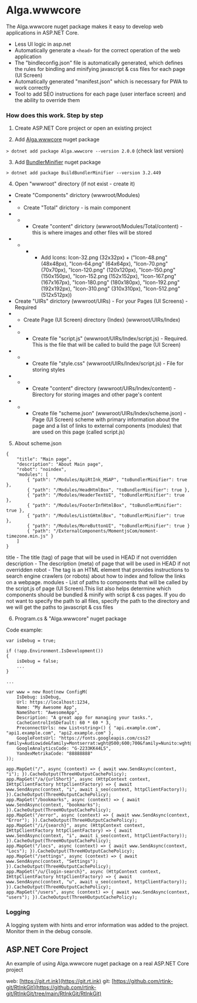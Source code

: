 # Alga.wwwcore

The Alga.wwwcore nuget package makes it easy to develop web applications in ASP.NET Core.

- Less UI logic in asp.net
- Automatically generate a `<head>` for the correct operation of the web application
- The "bindleconfig.json" file is automatically generated, which defines the rules for bindling and minifying javascript & css files for each page (UI Screen)
- Automatically generated "manifest.json" which is necessary for PWA to work correctly
- Tool to add SEO instructions for each page (user interface screen) and the ability to override them





### How does this work. Step by step

1. Create ASP.NET Core project or open an existing project

2. Add [Alga.wwwcore](https://www.nuget.org/packages/Alga.wwwcore) nuget package

`> dotnet add package Alga.wwwcore --version 2.0.0` (check last version)

3. Add [BundlerMinifier](https://www.nuget.org/packages/BuildBundlerMinifier) nuget package

`> dotnet add package BuildBundlerMinifier --version 3.2.449`

4. Open "wwwroot" directory (if not exist - create it)

- Create "Components" dirictory (wwwroot/Modules)
- - Create "Total" dirictory - is main component
- - - Create "content" dirictory (wwwroot/Modules/Total/content) - this is where images and other files will be stored
- - - - Add Icons: Icon-32.png (32x32px) + ("Icon-48.png" (48x48px), "Icon-64.png" (64x64px), "Icon-70.png" (70x70px), "Icon-120.png" (120x120px), "Icon-150.png" (150x150px), "Icon-152.png (152x152px), "Icon-167.png" (167x167px), "Icon-180.png" (180x180px), "Icon-192.png" (192x192px), "Icon-310.png" (310x310px), "Icon-512.png" (512x512px))
- Create "UIRs" dirictory (wwwroot/UIRs) - For your Pages (UI Screens) - Required
- - Create Page (UI Screen) directory {Index} (wwwroot/UIRs/Index)
- - - Create file "script.js" (wwwroot/UIRs/Index/script.js) - Required. This is the file that will be called to build the page (UI Screen)
- - - Create file "style.css" (wwwroot/UIRs/Index/script.js) - File for storing styles
- - - Create "content" directory (wwwroot/UIRs/Index/content) - Вirectory for storing images and other page's content
- - - Create file "scheme.json" (wwwroot/UIRs/Index/scheme.json) - Page (UI Screen) scheme with primary information about the page and a list of links to external components (modules) that are used on this page (called script.js)


5. About scheme.json

```
{
    "title": "Main page",
    "description": "About Main page",
    "robot": "noindex",
    "modules": [ 
        { "path": "/Modules/ApiRtInk_MSAP", "toBundlerMinifier": true },
        { "path": "/Modules/HeadHtmlBox", "toBundlerMinifier": true },
        { "path": "/Modules/HeaderTextUI", "toBundlerMinifier": true },
        { "path": "/Modules/FooterInfHtmlBox", "toBundlerMinifier": true },
        { "path": "/Modules/ListGHtmlBox", "toBundlerMinifier": true },
        { "path": "/Modules/MoreButtonUI", "toBundlerMinifier": true }
        { "path": "/ExternalComponents/MomentjsCom/moment-timezone.min.js" }
    ]
}
```

title - The title (tag) of page that will be used in HEAD if not overridden
description - The description (meta) of page that will be used in HEAD if not overridden
robot - The <meta name="robots"> tag is an HTML element that provides instructions to search engine crawlers (or robots) about how to index and follow the links on a webpage.
modules - List of paths to components that will be called by the script.js of page (UI Screen).This list also helps determine which components should be bundled & minify with script & css pages. If you do not want to specify the path to all files, specify the path to the directory and we will get the paths to javascript & css files





6. Program.cs & "Alga.wwwcore" nuget package

Code example:

```
var isDebug = true;

if (!app.Environment.IsDevelopment())
{
    isDebug = false;
    ...
}

...

var www = new Root(new ConfigM(
    IsDebug: isDebug,
    Url: https://localhost:1234,
    Name: "My Awesome App",
    NameShort: "AwesomeApp",
    Description: "A great app for managing your tasks.",
    CacheControlInSDefault: 60 * 60 * 3,
    PreconnectUrls: new List<string>() { "api.example.com", "api1.example.com", "api2.example.com" },
    GoogleFontsUrl: "https://fonts.googleapis.com/css2?family=Audiowide&family=Montserrat:wght@500;600;700&family=Nunito:wght@500;700&Mulish:wght@500&display=swap",
    GoogleAnalyticsCode: "G-2233KK44LS",
    YandexMetrikaCode: "88888888"
));

app.MapGet("/", async (context) => { await www.SendAsync(context, "i"); }).CacheOutput(ThreeHOutputCachePolicy);
app.MapGet("/a/{urlShort}", async (HttpContext context, IHttpClientFactory httpClientFactory) => { await www.SendAsync(context, "i", await i_seo(context, httpClientFactory)); }).CacheOutput(ThreeHOutputCachePolicy);
app.MapGet("/bookmarks", async (context) => { await www.SendAsync(context, "bookmarks"); }).CacheOutput(ThreeHOutputCachePolicy);
app.MapGet("/error", async (context) => { await www.SendAsync(context, "Error"); }).CacheOutput(ThreeHOutputCachePolicy);
app.MapGet("/i/{search}", async (HttpContext context, IHttpClientFactory httpClientFactory) => { await www.SendAsync(context, "i", await i_seo(context, httpClientFactory)); }).CacheOutput(ThreeHOutputCachePolicy);
app.MapGet("/locs", async (context) => { await www.SendAsync(context, "Locs"); }).CacheOutput(ThreeHOutputCachePolicy);
app.MapGet("/settings", async (context) => { await www.SendAsync(context, "Settings"); }).CacheOutput(ThreeHOutputCachePolicy);
app.MapGet("/u/{login-search}", async (HttpContext context, IHttpClientFactory httpClientFactory) => { await www.SendAsync(context, "u", await u_seo(context, httpClientFactory)); }).CacheOutput(ThreeHOutputCachePolicy);
app.MapGet("/users", async (context) => { await www.SendAsync(context, "users"); }).CacheOutput(ThreeHOutputCachePolicy);

```





### Logging

A logging system with hints and error information was added to the project. Monitor them in the debug console.





## ASP.NET Core Project

An example of using Alga.wwwcore nuget package on a real ASP.NET Core project

web: [https://git.rt.ink](https://git.rt.ink)
git: [https://github.com/rtink-git/RtInkGit](https://github.com/rtink-git/RtInkGit/tree/main/RtInkGit/RtInkGit)